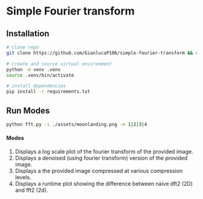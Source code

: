 # Simple Fourier transform

## Installation

```bash
# clone repo
git clone https://github.com/GianlucaP106/simple-fourier-transform && cd simple-fourier-transform

# create and source virtual environment
python -m venv .venv
source .venv/bin/activate

# install dependencies
pip install -r requirements.txt
```

## Run Modes

```bash
python fft.py -i ./assets/moonlanding.png -m 1|2|3|4
```

#### Modes

1) Displays a log scale plot of the fourier transform of the provided image.
2) Displays a denoised (using fourier transform) version of the provided image.
3) Displays a the provided image compressed at various compression levels.
4) Displays a runtime plot showing the difference between naive dft2 (2D) and fft2 (2d).
